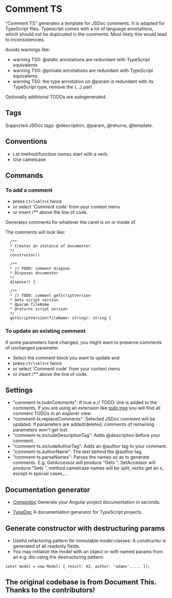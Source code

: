 # Comment TS
"Comment TS" generates a template for JSDoc comments. It is adapted for TypeScript files. Typescript comes with a lot of language annotations, which should not be duplicated in the comments. Most likely this would lead to inconsistencies.

Avoids warnings like:
* warning TS0: @static annotations are redundant with TypeScript equivalents
* warning TS0: @private annotations are redundant with TypeScript equivalents
* warning TS0: the type annotation on @param is redundant with its TypeScript type, remove the {...} part

Optionally additional TODOs are autogenerated.

## Tags
Supported JSDoc tags: @description, @param, @returns, @template.

## Conventions
* Let method/function names start with a verb.
* Use camelcase

## Commands
### To add a comment
* press `Ctrl+Alt+C` twice
* or select 'Comment code' from your context menu
* or insert /** above the line of code.

Generates comments for whatever the caret is on or inside of.

The comments will look like:
```
  /**
  * Creates an instance of documenter.
  */
  constructor()

  /**
  * // TODO: comment dispose
  * Disposes documenter
  */
  dispose() {

  /**
  * // TODO: comment getScriptVersion
  * Gets script version
  * @param fileName
  * @returns script version
  */
  getScriptVersion(fileName: string): string {

```
### To update an existing comment
If some parameters have changed, you might want to preserve comments of unchanged parameter.
* Select the comment block you want to update and
* press `Ctrl+Alt+C` twice
* or select 'Comment code' from your context menu
* or insert /** above the line of code.

## Settings
* "comment-ts.todoComments": If true a // TODO: line is added to the comments. If you are using an extension like [todo tree](https://marketplace.visualstudio.com/items?itemName=Gruntfuggly.todo-tree) you will find all comment TODOs in an explorer view.
* "comment-ts.replaceComments": Selected JSDoc comment will be updated. If parameters are added/deleted, comments of remaining parameters won't get lost.
* "comment-ts.includeDescriptionTag": Adds @description before your comment.
* "comment-ts.includeAuthorTag": Adds an @author tag to your comment.
* "comment-ts.authorName": The text behind the @author tag.
* "comment-ts.parseNames": Parses the names so as to generate comments. E.g. GetAccessor will produce "Gets <name> ". SetAccessor will produce "Sets <name> ", method camelcase names will be split, verbs get an s, except in special cases,...

## Documentation generator
* [Compodoc](https://compodoc.github.io/website/)
  Generate your Angular project documentation in seconds.

* [TypeDoc](http://typedoc.org/guides/installation/)
A documentation generator for TypeScript projects.

## Generate constructor with destructuring params
* Useful refactoring pattern for immutable model classes: A constructor is generated of all readonly fields.
* You may initialize the model with an object or with named params from an e.g. dto using the destructuring pattern.
```
const model = new Model( { result: 42, author: 'adams',.... });
```

## The original codebase is from Document This. Thanks to the contributors!
